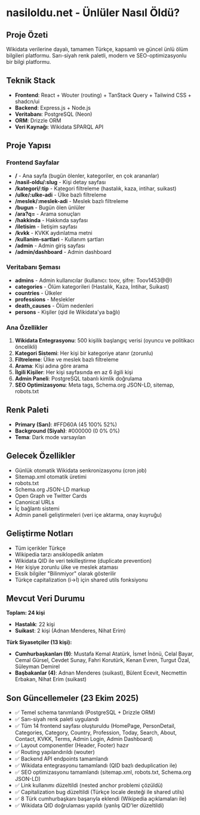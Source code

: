 # nasiloldu.net - Ünlüler Nasıl Öldü?

## Proje Özeti
Wikidata verilerine dayalı, tamamen Türkçe, kapsamlı ve güncel ünlü ölüm bilgileri platformu. Sarı-siyah renk paletli, modern ve SEO-optimizasyonlu bir bilgi platformu.

## Teknik Stack
- **Frontend**: React + Wouter (routing) + TanStack Query + Tailwind CSS + shadcn/ui
- **Backend**: Express.js + Node.js
- **Veritabanı**: PostgreSQL (Neon)
- **ORM**: Drizzle ORM
- **Veri Kaynağı**: Wikidata SPARQL API

## Proje Yapısı

### Frontend Sayfalar
- **/** - Ana sayfa (bugün ölenler, kategoriler, en çok arananlar)
- **/nasil-oldu/:slug** - Kişi detay sayfası
- **/kategori/:tip** - Kategori filtreleme (hastalık, kaza, intihar, suikast)
- **/ulke/:ulke-adi** - Ülke bazlı filtreleme
- **/meslek/:meslek-adi** - Meslek bazlı filtreleme
- **/bugun** - Bugün ölen ünlüler
- **/ara?q=** - Arama sonuçları
- **/hakkinda** - Hakkında sayfası
- **/iletisim** - İletişim sayfası
- **/kvkk** - KVKK aydınlatma metni
- **/kullanim-sartlari** - Kullanım şartları
- **/admin** - Admin giriş sayfası
- **/admin/dashboard** - Admin dashboard

### Veritabanı Şeması
- **admins** - Admin kullanıcılar (kullanıcı: toov, şifre: Toov1453@@)
- **categories** - Ölüm kategorileri (Hastalık, Kaza, İntihar, Suikast)
- **countries** - Ülkeler
- **professions** - Meslekler
- **death_causes** - Ölüm nedenleri
- **persons** - Kişiler (qid ile Wikidata'ya bağlı)

### Ana Özellikler
1. **Wikidata Entegrasyonu**: 500 kişilik başlangıç verisi (oyuncu ve politikacı öncelikli)
2. **Kategori Sistemi**: Her kişi bir kategoriye atanır (zorunlu)
3. **Filtreleme**: Ülke ve meslek bazlı filtreleme
4. **Arama**: Kişi adına göre arama
5. **İlgili Kişiler**: Her kişi sayfasında en az 6 ilgili kişi
6. **Admin Paneli**: PostgreSQL tabanlı kimlik doğrulama
7. **SEO Optimizasyonu**: Meta tags, Schema.org JSON-LD, sitemap, robots.txt

## Renk Paleti
- **Primary (Sarı)**: #FFD60A (45 100% 52%)
- **Background (Siyah)**: #000000 (0 0% 0%)
- **Tema**: Dark mode varsayılan

## Gelecek Özellikler
- Günlük otomatik Wikidata senkronizasyonu (cron job)
- Sitemap.xml otomatik üretimi
- robots.txt
- Schema.org JSON-LD markup
- Open Graph ve Twitter Cards
- Canonical URLs
- İç bağlantı sistemi
- Admin paneli geliştirmeleri (veri içe aktarma, onay kuyruğu)

## Geliştirme Notları
- Tüm içerikler Türkçe
- Wikipedia tarzı ansiklopedik anlatım
- Wikidata QID ile veri tekilleştirme (duplicate prevention)
- Her kişiye zorunlu ülke ve meslek ataması
- Eksik bilgiler "Bilinmiyor" olarak gösterilir
- Türkçe capitalization (i→İ) için shared utils fonksiyonu

## Mevcut Veri Durumu
**Toplam: 24 kişi**
- **Hastalık**: 22 kişi
- **Suikast**: 2 kişi (Adnan Menderes, Nihat Erim)

**Türk Siyasetçiler (13 kişi):**
- **Cumhurbaşkanları (9)**: Mustafa Kemal Atatürk, İsmet İnönü, Celal Bayar, Cemal Gürsel, Cevdet Sunay, Fahri Korutürk, Kenan Evren, Turgut Özal, Süleyman Demirel
- **Başbakanlar (4)**: Adnan Menderes (suikast), Bülent Ecevit, Necmettin Erbakan, Nihat Erim (suikast)

## Son Güncellemeler (23 Ekim 2025)
- ✅ Temel schema tanımlandı (PostgreSQL + Drizzle ORM)
- ✅ Sarı-siyah renk paleti uygulandı
- ✅ Tüm 14 frontend sayfası oluşturuldu (HomePage, PersonDetail, Categories, Category, Country, Profession, Today, Search, About, Contact, KVKK, Terms, Admin Login, Admin Dashboard)
- ✅ Layout componentler (Header, Footer) hazır
- ✅ Routing yapılandırıldı (wouter)
- ✅ Backend API endpoints tamamlandı
- ✅ Wikidata entegrasyonu tamamlandı (QID bazlı deduplication ile)
- ✅ SEO optimizasyonu tamamlandı (sitemap.xml, robots.txt, Schema.org JSON-LD)
- ✅ Link kullanımı düzeltildi (nested anchor problemi çözüldü)
- ✅ Capitalization bug düzeltildi (Türkçe locale desteği ile shared utils)
- ✅ 8 Türk cumhurbaşkanı başarıyla eklendi (Wikipedia açıklamaları ile)
- ✅ Wikidata QID doğrulaması yapıldı (yanlış QID'ler düzeltildi)

